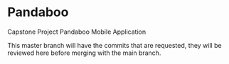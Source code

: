 # Pandaboo
Capstone Project Pandaboo Mobile Application

This master branch will have the commits that are requested, they will be reviewed here before merging with the main branch.
